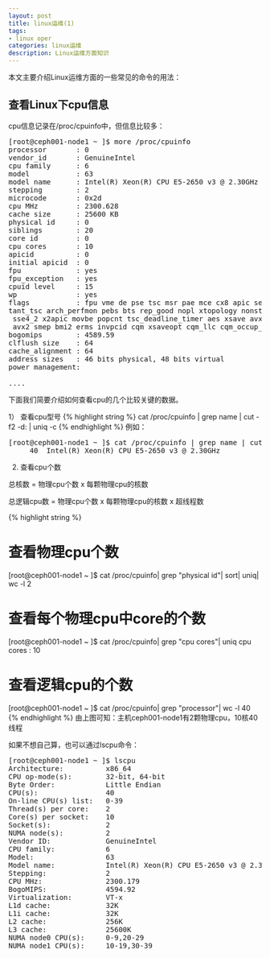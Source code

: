 ```yaml
---
layout: post
title: linux运维(1)
tags:
- linux oper
categories: linux运维
description: Linux运维方面知识
---
```


本文主要介绍Linux运维方面的一些常见的命令的用法：
<!-- more -->


## 查看Linux下cpu信息

cpu信息记录在/proc/cpuinfo中，但信息比较多：
<pre>
[root@ceph001-node1 ~ ]$ more /proc/cpuinfo
processor       : 0
vendor_id       : GenuineIntel
cpu family      : 6
model           : 63
model name      : Intel(R) Xeon(R) CPU E5-2650 v3 @ 2.30GHz
stepping        : 2
microcode       : 0x2d
cpu MHz         : 2300.628
cache size      : 25600 KB
physical id     : 0
siblings        : 20
core id         : 0
cpu cores       : 10
apicid          : 0
initial apicid  : 0
fpu             : yes
fpu_exception   : yes
cpuid level     : 15
wp              : yes
flags           : fpu vme de pse tsc msr pae mce cx8 apic sep mtrr pge mca cmov pat pse36 clflush dts acpi mmx fxsr sse sse2 ss ht tm pbe syscall nx pdpe1gb rdtscp lm cons
tant_tsc arch_perfmon pebs bts rep_good nopl xtopology nonstop_tsc aperfmperf eagerfpu pni pclmulqdq dtes64 ds_cpl vmx smx est tm2 ssse3 fma cx16 xtpr pdcm pcid dca sse4_1
 sse4_2 x2apic movbe popcnt tsc_deadline_timer aes xsave avx f16c rdrand lahf_lm abm arat epb pln pts dtherm tpr_shadow vnmi flexpriority ept vpid fsgsbase tsc_adjust bmi1
 avx2 smep bmi2 erms invpcid cqm xsaveopt cqm_llc cqm_occup_llc
bogomips        : 4589.59
clflush size    : 64
cache_alignment : 64
address sizes   : 46 bits physical, 48 bits virtual
power management:

....
</pre>
下面我们简要介绍如何查看cpu的几个比较关键的数据。

1） 查看cpu型号
{% highlight string %}
cat /proc/cpuinfo | grep name | cut -f2 -d: | uniq -c
{% endhighlight %}
例如：
<pre>
[root@ceph001-node1 ~ ]$ cat /proc/cpuinfo | grep name | cut -f2 -d: | uniq -c
     40  Intel(R) Xeon(R) CPU E5-2650 v3 @ 2.30GHz
</pre>

2) 查看cpu个数

总核数 = 物理cpu个数 x 每颗物理cpu的核数

总逻辑cpu数 = 物理cpu个数 x 每颗物理cpu的核数 x 超线程数

{% highlight string %}
# 查看物理cpu个数
[root@ceph001-node1 ~ ]$ cat /proc/cpuinfo| grep "physical id"| sort| uniq| wc -l
2


# 查看每个物理cpu中core的个数
[root@ceph001-node1 ~ ]$ cat /proc/cpuinfo| grep "cpu cores"| uniq
cpu cores       : 10


# 查看逻辑cpu的个数
[root@ceph001-node1 ~ ]$ cat /proc/cpuinfo| grep "processor"| wc -l
40
{% endhighlight %}
由上图可知：主机ceph001-node1有2颗物理cpu，10核40线程

如果不想自己算，也可以通过lscpu命令：
<pre>
[root@ceph001-node1 ~ ]$ lscpu
Architecture:          x86_64
CPU op-mode(s):        32-bit, 64-bit
Byte Order:            Little Endian
CPU(s):                40
On-line CPU(s) list:   0-39
Thread(s) per core:    2
Core(s) per socket:    10
Socket(s):             2
NUMA node(s):          2
Vendor ID:             GenuineIntel
CPU family:            6
Model:                 63
Model name:            Intel(R) Xeon(R) CPU E5-2650 v3 @ 2.30GHz
Stepping:              2
CPU MHz:               2300.179
BogoMIPS:              4594.92
Virtualization:        VT-x
L1d cache:             32K
L1i cache:             32K
L2 cache:              256K
L3 cache:              25600K
NUMA node0 CPU(s):     0-9,20-29
NUMA node1 CPU(s):     10-19,30-39
</pre>

<br />
<br />
<br />





